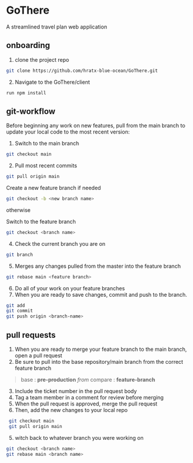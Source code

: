 # GoThere
A streamlined travel plan web application


## onboarding

1. clone the project repo
```sh
git clone https://github.com/hratx-blue-ocean/GoThere.git
```
2. Navigate to the GoThere/client
```sh
run npm install
```

## git-workflow

Before beginning any work on new features, pull from the main branch to update your local code to the most recent version:

1. Switch to the main branch
```sh
git checkout main
```

2. Pull most recent commits
```sh
git pull origin main
```

 Create a new feature branch if needed
```sh
git checkout -b <new branch name>
```
otherwise

 Switch to the feature branch
```sh
git checkout <branch name>
```

4. Check the current branch you are on
```sh
git branch
```

5. Merges any changes pulled from the master into the feature branch
```sh
git rebase main <feature branch>
```

6. Do all of your work on your feature branches
7. When you are ready to save changes, commit and push to the branch.
```sh
git add
git commit
git push origin <branch-name>
```
## pull requests
1. When you are ready to merge your feature branch to the main branch, open a pull request
2. Be sure to pull into the base repository/main branch from the correct feature branch
> base : **pre-production** *from* compare : **feature-branch**
3. Include the ticket number in the pull request body
4. Tag a team member in a comment for review before merging
5. When the pull request is approved, merge the pull request
6. Then, add the new changes to your local repo
```sh
 git checkout main
 git pull origin main
 ```
5. witch back to whatever branch you were working on
```sh
git checkout <branch name>
git rebase main <branch name>
```






